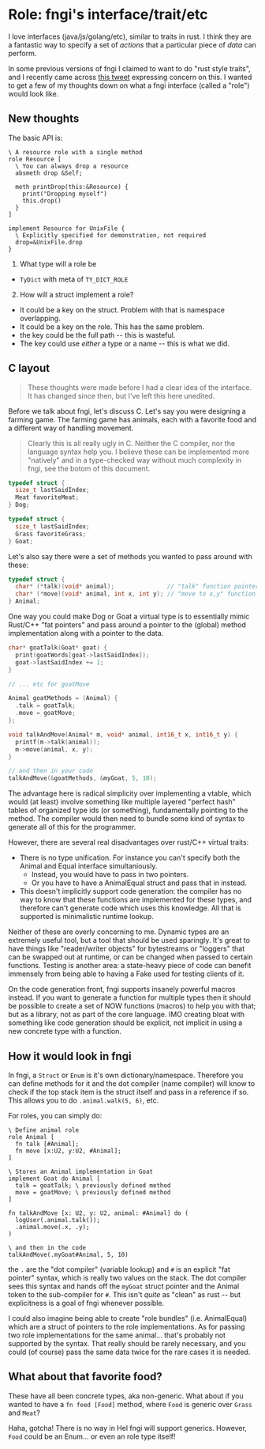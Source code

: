# Role: fngi's interface/trait/etc

I love interfaces (java/js/golang/etc), similar to traits in rust. I think they
are a fantastic way to specify a set of _actions_ that a particular piece of
_data_ can perform.

In some previous versions of fngi I claimed to want to do "rust style traits",
and I recently came across
[this tweet](https://merveilles.town/@neauoire/107038809041856242) expressing
concern on this. I wanted to get a few of my thoughts down on what a fngi
interface (called a "role") would look like.

## New thoughts


The basic API is:
```
\ A resource role with a single method
role Resource [
  \ You can always drop a resource
  absmeth drop &Self;

  meth printDrop(this:&Resource) {
    print("Dropping myself")
    this.drop()
  }
]

implement Resource for UnixFile {
  \ Explicitly specified for demonstration, not required
  drop=&UnixFile.drop
}
```

1. What type will a role be
  * `TyDict` with meta of `TY_DICT_ROLE`

2. How will a struct implement a role?
  * It could be a key on the struct. Problem with that is namespace overlapping.
  * It could be a key on the role. This has the same problem.
  * the key could be the full path -- this is wasteful.
  * The key could use _either_ a type or a name -- this is what we did.



## C layout

> These thoughts were made before I had a clear idea of the interface. It has
> changed since then, but I've left this here unedited.

Before we talk about fngi, let's discuss C. Let's say you were designing a
farming game. The farming game has animals, each with a favorite food and
a different way of handling movement.

> Clearly this is all really ugly in C. Neither the C compiler, nor the language
> syntax help you. I believe these can be implemented more "natively" and in a
> type-checked way without much complexity in fngi, see the botom of this
> document.

```c
typedef struct {
  size_t lastSaidIndex;
  Meat favoriteMeat;
} Dog;

typedef struct {
  size_t lastSaidIndex;
  Grass favoriteGrass;
} Goat;
```

Let's also say there were a set of methods you wanted to pass around with these:

```c
typedef struct {
  char* (*talk)(void* animal);               // "talk" function pointer
  char* (*move)(void* animal, int x, int y); // "move to x,y" function pointer
} Animal;
```

One way you could make Dog or Goat a virtual type is to essentially mimic
Rust/C++ "fat pointers" and pass around a pointer to the (global) method
implementation along with a pointer to the data.

```c
char* goatTalk(Goat* goat) {
  print(goatWords[goat->lastSaidIndex]);
  goat->lastSaidIndex += 1;
}

// ... etc for goatMove

Animal goatMethods = (Animal) {
  .talk = goatTalk;
  .move = goatMove;
};

void talkAndMove(Animal* m, void* animal, int16_t x, int16_t y) {
  printf(m->talk(animal));
  m->move(animal, x, y);
}

// and then in your code
talkAndMove(&goatMethods, &myGoat, 5, 10);
```

The advantage here is radical simplicity over implementing a vtable, which would
(at least) involve something like multiple layered "perfect hash" tables of
organized type ids (or something), fundamentally pointing to the method. The
compiler would then need to bundle some kind of syntax to generate all of this
for the programmer.

However, there are several real disadvantages over rust/C++ virtual traits:

* There is no type unification. For instance you can't specify both the Animal
  and Equal interface simultaniously.
  * Instead, you would have to pass in two pointers.
  * Or you have to have a AnimalEqual struct and pass that in instead.
* This doesn't implicitly support code generation: the compiler has no way to
  know that these functions are implemented for these types, and therefore can't
  generate code which uses this knowledge. All that is supported is minimalistic
  runtime lookup.

Neither of these are overly concerning to me. Dynamic types are an extremely
useful tool, but a tool that should be used sparingly. It's great to have things
like "reader/writer objects" for bytestreams or "loggers" that can be swapped
out at runtime, or can be changed when passed to certain functions. Testing
is another area: a state-heavy piece of code can benefit immensely from being
able to having a Fake used for testing clients of it.

On the code generation front, fngi supports insanely powerful macros instead. If
you want to generate a function for multiple types then it should be possible to
create a set of NOW functions (macros) to help you with that; but as a
library, not as part of the core language. IMO creating bloat with something
like code generation should be explicit, not implicit in using a new concrete
type with a function.

## How it would look in fngi

In fngi, a `Struct` or `Enum` is it's own dictionary/namespace. Therefore you
can define methods for it and the dot compiler (name compiler) will know to
check if the top stack item is the struct itself and pass in a reference if so.
This allows you to do `.animal.walk(5, 6)`, etc.

For roles, you can simply do:

```fngi
\ Define animal role
role Animal [
  fn talk [#Animal];
  fn move [x:U2, y:U2, #Animal];
]

\ Stores an Animal implementation in Goat
implement Goat do Animal [
  talk = goatTalk; \ previously defined method
  move = goatMove; \ previously defined method
]

fn talkAndMove [x: U2, y: U2, animal: #Animal] do (
  logUser(.animal.talk());
  .animal.move(.x, .y);
)

\ and then in the code
talkAndMove(.myGoat#Animal, 5, 10)
```

the `.` are the "dot compiler" (variable lookup) and `#` is an explicit "fat
pointer" syntax, which is really two values on the stack. The dot compiler sees
this syntax and hands off the `myGoat` struct pointer and the Animal token to
the sub-compiler for `#`.  This isn't _quite_ as "clean" as rust -- but
explicitness is a goal of fngi whenever possible.

I could also imagine being able to create "role bundles" (i.e. AnimalEqual)
which are a struct of pointers to the role implementations. As for passing
two role implementations for the same animal... that's probably not
supported by the syntax. That really should be rarely necessary, and you could
(of course) pass the same data twice for the rare cases it is needed.

## What about that favorite food?

These have all been concrete types, aka non-generic. What about if you wanted to
have a `fn feed [Food]` method, where `Food` is generic over `Grass` and `Meat`?

Haha, gotcha! There is no way in Hel fngi will support generics.  However,
`Food` could be an Enum... or even an role type itself!
